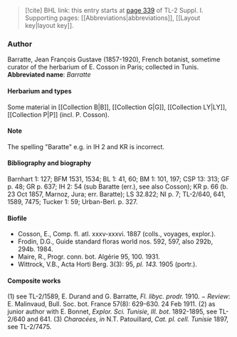 > [!cite] BHL link: this entry starts at [page 339](https://www.biodiversitylibrary.org/page/33265066) of TL-2 Suppl. I.
> Supporting pages: [[Abbreviations|abbreviations]], [[Layout key|layout key]].

### Author

Barratte, Jean François Gustave (1857-1920), French botanist, sometime curator of the herbarium of E. Cosson in Paris; collected in Tunis. 
**Abbreviated name**: *Barratte*

#### Herbarium and types

Some material in [[Collection B|B]], [[Collection G|G]], [[Collection LY|LY]], [[Collection P|P]] (incl. P. Cosson).

#### Note

The spelling "Baratte" e.g. in IH 2 and KR is incorrect.

#### Bibliography and biography

Barnhart 1: 127; BFM 1531, 1534; BL 1: 41, 60; BM 1: 101, 197; CSP 13: 313; GF p. 48; GR p. 637; IH 2: 54 (sub Baratte (err.), see also Cosson); KR p. 66 (b. 23 Oct 1857, Marnoz, Jura; err. Baratte); LS 32.822; NI p. 7; TL-2/640, 641, 1589, 7475; Tucker 1: 59; Urban-Berl. p. 327.

#### Biofile

- Cosson, E., Comp. fl. atl. xxxv-xxxvi. 1887 (colls., voyages, explor.).
- Frodin, D.G., Guide standard floras world nos. 592, 597, also 292b, 294b. 1984.
- Maire, R., Progr. conn. bot. Algérie 95, 100. 1931.
- Wittrock, V.B., Acta Horti Berg. 3(3): 95, *pl. 143.* 1905 (portr.).

#### Composite works

(1) see TL-2/1589, E. Durand and G. Barratte, *Fl. libyc. prodr.* 1910. − *Review*: E. Malinvaud, Bull. Soc. bot. France 57(8): 629-630. 24 Feb 1911.
(2) as junior author with E. Bonnet, *Explor. Sci. Tunisie*, *Ill. bot.* 1892-1895, see TL-2/640 and 641.
(3) *Characées*, *in* N.T. Patouillard, *Cat. pl. cell. Tunisie* 1897, see TL-2/7475.

